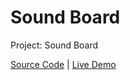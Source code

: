 # Sound Board

Project: Sound Board

[Source Code](./README.md) | [Live Demo](https://josephgattuso.github.io/50-projects/sound-board/index)
